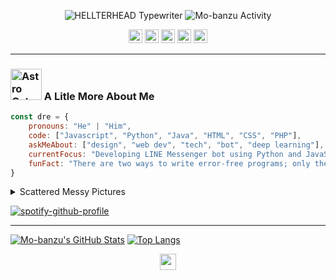 <p align="center">
<img src="https://github.com/hellterhead/hellterhead/blob/main/assets/typewriter.gif" alt="HELLTERHEAD Typewriter">
<img src="https://github.com/hellterhead/hellterhead/blob/main/assets/activity.gif" alt="Mo-banzu Activity">
</p>
<p align="center">
<a href="https://line.me/ti/p/~luscious.net"><img src="https://img.shields.io/badge/LINE-00b300.svg?&style=for-the-badge" height=22></a>
<a href="https://instagram.com/mo.banzu"><img src="https://img.shields.io/badge/Instagram-dd2a7b.svg?&style=for-the-badge" height=22></a>
<a href="https://twitter.com/mo_banzu"><img src="https://img.shields.io/badge/Twitter-55acee.svg?&style=for-the-badge" height=22></a>
<a href="https://www.youtube.com/channel/UCPa_W8sqNpQrGCb8IvZflng"><img src="https://img.shields.io/badge/YouTube-ff0000.svg?&style=for-the-badge" height=22></a>
<a href="mailto:mbandu.ilik@gmail.com"><img src="https://img.shields.io/badge/Email-ea4335.svg?&style=for-the-badge" height=22></a>
</p>

____
### <img src="https://github.com/hellterhead/hellterhead/blob/main/assets/astrocat.gif" width="50" alt="Astro Cat"> A Litle More About Me
```javascript
const dre = {
    pronouns: "He" | "Him",
    code: ["Javascript", "Python", "Java", "HTML", "CSS", "PHP"],
    askMeAbout: ["design", "web dev", "tech", "bot", "deep learning"],
    currentFocus: "Developing LINE Messenger bot using Python and JavaScript",
    funFact: "There are two ways to write error-free programs; only the third one works"
}
```
<details>
<summary>Scattered Messy Pictures</summary><br>
  
<!-- mbnd_art starts -->
* [Take a look](https://www.instagram.com/p/BuFV-eBgg91/?utm_source=ig_web_copy_link) my boring activity
* I like [cats](https://www.instagram.com/p/B1dz-5rBwT0/?utm_source=ig_web_copy_link) and game consoles
* I believe that [aliens](https://www.instagram.com/p/BwiX5bml51Q/?utm_source=ig_web_copy_link) are hiding watching us
* And this is [something](https://www.instagram.com/p/Bs7thCVFt_W/?utm_source=ig_web_copy_link) that doesn't matter
<!-- mbnd_art ends -->

</details>

[![spotify-github-profile](https://spotify-github-profile.vercel.app/api/view?uid=mo.banzu&cover_image=true&theme=novatorem)](https://spotify-github-profile.vercel.app/api/view?uid=mo.banzu&redirect=true)

____
[![Mo-banzu's GitHub Stats](https://github-readme-stats.vercel.app/api?username=hellterhead&show_icons=true&theme=graywhite)](https://github.com/hellterhead)
[![Top Langs](https://github-readme-stats.vercel.app/api/top-langs/?username=hellterhead&layout=compact&theme=graywhite)](https://github.com/hellterhead)

<p align="center">
<img src="https://badges.pufler.dev/visits/hellterhead/hellterhead?style=flat-square&color=black&logo=github&logoColor=00ccff" height=26>
</p>

